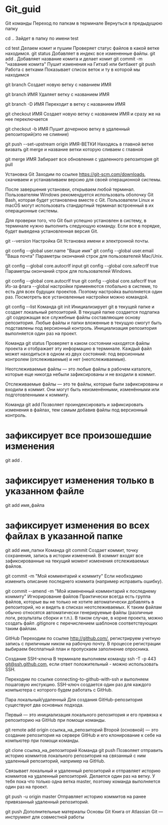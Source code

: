 # Git_guid

Git команды
Переход по папкам в терминале
Вернуться в предыдущюю папку

cd ..
Зайдет в папку по имени test

cd test
Делаем комит и пушим
Проверяет статус файлов в какой ветке находимся.
git status 
Добавляет в индекс все измененные файлы.
git add .
Добавляет название комита и делает комит
git commit -m "название комита"
Пушит изменения на Гитхаб или битбакет
git push
Работа с ветками
Показывает список веток и ту в которой мы находимся

git branch
Создает новую ветку с наванием ИМЯ

git branch ИМЯ
Удаляет ветку с названием ИМЯ

git branch -D ИМЯ
Переходит в ветку с названием ИМЯ

git checkout ИМЯ
Создает новую ветку с названием ИМЯ и сразу же на нее переключается

git checkout -b ИМЯ
Пушит дочернюю ветку в удаленный репозиторий(это не слияние)

git push --set-upstream origin ИМЯ-ВЕТКИ
Находясь в главной ветке визвать git merge и название ветки которую сливаем с главной

git merge ИМЯ
Забирает все обновления с удаленного репозитория
git pull



Установка Git
Заходим по ссылке https://git-scm.com/downloads, скачиваем и устанавливаем версию для своей операционной системы.

После завершения установки, открываем любой терминал. Пользователям Windows рекомендуется использовать оболочку Git Bash, которая будет установлена вместе с Git. Пользователи Linux и macOS могут использовать стандартный терминал встроенный в их операционные системы.

Для проверки того, что Git был успешно установлен в систему, в терминале нужно выполнить следующую команду. Если все в порядке, будет выведена установленная версия Git.

git --version
Настройка Git
Установка имени и электронной почты.

git config --global user.name "Ваше имя"
git config --global user.email "Ваша почта"
Параметры окончаний строк для пользователей Mac/Unix.

git config --global core.autocrlf input
git config --global core.safecrlf true
Параметры окончаний строк для пользователей Windows.

git config --global core.autocrlf true
git config --global core.safecrlf true
Из-за флага --global настройки применяются глобально в системе, то есть для всех будущих проектов. Поэтому настройка выполняется один раз. Посмотреть все установленные настройки можно командой.

git config --list
Команда git init
Инициализирует git в текущей папке и создает локальный репозиторий. В текущей папке создается подпапка .git содержащая все служебные файлы составляющие основу репозитория. Любые файлы и папки вложенные в текущую смогут быть подставлены под версионный контроль. Инициализация репозитория выполняется один раз на проект.

Команда git status
Проверяет в каком состоянии находятся файлы проекта и отображает эту информацию в терминале. Каждый файл может находиться в одном из двух состояний: под версионным контролем (отслеживаемые) и нет (неотслеживаемые).

Неотслеживаемые файлы — это любые файлы в рабочем каталоге, которые еще никогда небыли зафиксированы и не входили в коммит.

Отслеживаемые файлы — это те файлы, которые были зафиксированы и входили в коммит. Они могут быть неизменёнными, изменёнными или подготовленными к коммиту.

Команда git add
Позволяет проиндексировать и зафиксировать изменения в файлах, тем самым добавив файлы под версионный контроль.

# зафиксирует все произошедшие изменения
git add .

# зафиксирует изменения только в указанном файле
git add имя_файла

# зафиксирует изменения во всех файлах в указанной папке
git add имя_папки
Команда git commit
Создает коммит, точку сохранения, запись в истории изменений. В коммит входят все зафиксированные на текущий момент изменения отслеживаемых файлов.

git commit -m "Мой комментарий к коммиту"
Если необходимо изменить описание последнего коммита (например исправить ошибку).

git commit --amend -m "Мой измененный комментарий к последнему коммиту"
Игнорирование файлов
Практически всегда есть группа файлов, которые вы не только не хотите автоматически добавлять в репозиторий, но и видеть в списках неотслеживаемых. К таким файлам обычно относятся автоматически генерируемые файлы (различные логи, результаты сборки и т.п.). В таком случае, в корне проекта, можно создать файл .gitignore с перечислением шаблонов соответствующих таким файлам.

GitHub
Переходим по ссылке http://github.com/, регистрируем учетную запись с приличным ником на рабочую почту. В процессе регистрации выбираем бесплатный план и пропускаем заполнение опросника.

Создание SSH-ключа
В терминале выполняем команду ssh -T -p 443 git@ssh.github.com, если ответ положительный - можно использовать SSH.

Переходим по ссылке connecting-to-github-with-ssh и выполняем пошаговую инстукцию. SSH-ключ создается один раз для каждого компьютера с которого будем работать с GitHub.

Пара локальный/удаленный
Для создания GitHub-репозитория существуют два основных подхода.

Первый — это инициализация локального репозитория и его привязка к репозиторию на GitHub при помощи команды.

git remote add origin ссылка_на_репозиторий
Второй (основной) — это создание репозитория на сервере GitHub и его клонирование к себе на компьютер при помощи команды.

git clone ссылка_на_репозиторий
Команда git push
Позволяет отправить историю коммитов локального репозитория на связанный с ним удаленный репозиторий, например на GitHub.

Связывает локальный и удаленный репозиторий и отправляет историю коммитов на удаленный репозиторий. Делается один раз на ветку. У тебя пока что только одна ветка master, поэтому команда выполняется один раз на проект.

git push -u origin master
Отправляет историю коммитов на ранее привязанный удаленный репозиторий.

git push
Дополнительные материалы
Основы Git
Книга от Atlassian
Git — инструмент для совместной работы